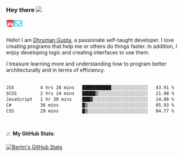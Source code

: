 ### Hey there <img src="https://media.giphy.com/media/hvRJCLFzcasrR4ia7z/giphy.gif" width="25px">

<a href="https://itch.io/profile/berlm">
  <img align="left" alt="Berlm's Itch" width="22px" src="/assets/itch-io.svg" />
</a>
<a href="mailto:me@berlm.me">
  <img align="left" alt="Email Berlm" width="22px" src="/assets/envelope.svg" />
</a>

<br />  
<br />  
  
Hello! I am [Dhruman Gupta](https://berlm.me/), a passionate self-taught developer. I love creating programs that help me or others do things faster. In addition, I enjoy developing logic and creating interfaces to use them.  

I treasure learning more and understanding how to program better architecturally and in terms of efficiency.  
<br />

<!--START_SECTION:waka-->
```text
JSX          4 hrs 28 mins   ███████████░░░░░░░░░░░░░░   43.91 % 
SCSS         2 hrs 14 mins   █████▒░░░░░░░░░░░░░░░░░░░   21.98 % 
JavaScript   1 hr 30 mins    ███▓░░░░░░░░░░░░░░░░░░░░░   14.88 % 
C#           36 mins         █▒░░░░░░░░░░░░░░░░░░░░░░░   05.93 % 
CSS          29 mins         █▒░░░░░░░░░░░░░░░░░░░░░░░   04.77 % 
```
<!--END_SECTION:waka-->
<br />  

📈 **My GitHub Stats**:  

[![Berlm's GitHub Stats](https://github-readme-stats.vercel.app/api?username=dhrumangupta&theme=gotham&show_icons=true&count_private=true)](https://berlm.me)
